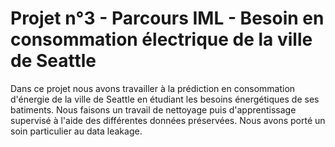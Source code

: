 # Projet n°3 - Parcours IML - Besoin en consommation électrique de la ville de Seattle
Dans ce projet nous avons travailler à la prédiction en consommation d'énergie de la ville de Seattle en étudiant les besoins énergétiques de ses batiments.
Nous faisons un travail de nettoyage puis d'apprentissage supervisé à l'aide des différentes données préservées.
Nous avons porté un soin particulier au data leakage.
